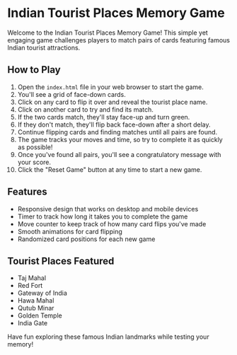 # Indian Tourist Places Memory Game

Welcome to the Indian Tourist Places Memory Game! This simple yet engaging game challenges players to match pairs of cards featuring famous Indian tourist attractions.

## How to Play

1. Open the `index.html` file in your web browser to start the game.
2. You'll see a grid of face-down cards.
3. Click on any card to flip it over and reveal the tourist place name.
4. Click on another card to try and find its match.
5. If the two cards match, they'll stay face-up and turn green.
6. If they don't match, they'll flip back face-down after a short delay.
7. Continue flipping cards and finding matches until all pairs are found.
8. The game tracks your moves and time, so try to complete it as quickly as possible!
9. Once you've found all pairs, you'll see a congratulatory message with your score.
10. Click the "Reset Game" button at any time to start a new game.

## Features

- Responsive design that works on desktop and mobile devices
- Timer to track how long it takes you to complete the game
- Move counter to keep track of how many card flips you've made
- Smooth animations for card flipping
- Randomized card positions for each new game

## Tourist Places Featured

- Taj Mahal
- Red Fort
- Gateway of India
- Hawa Mahal
- Qutub Minar
- Golden Temple
- India Gate

Have fun exploring these famous Indian landmarks while testing your memory!